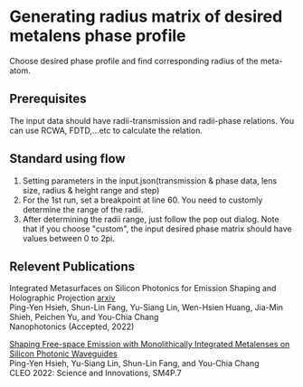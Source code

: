 # Generating radius matrix of desired metalens phase profile
Choose desired phase profile and find corresponding radius of the meta-atom.
## Prerequisites 
The input data should have radii-transmission and radii-phase relations. You can use RCWA, FDTD,...etc to calculate the relation.

## Standard using flow
1. Setting parameters in the input.json(transmission & phase data, lens
size, radius & height range and step)
2. For the 1st run, set a breakpoint at line 60. You need to customly determine the
range of the radii.
3. After determining the radii range, just follow the pop out dialog.
Note that if you choose "custom", the input desired phase matrix should
have values between 0 to 2pi.

## Relevent Publications
Integrated Metasurfaces on Silicon Photonics for Emission Shaping and Holographic Projection [arxiv](https://arxiv.org/abs/2205.10537)  
Ping-Yen Hsieh, Shun-Lin Fang, Yu-Siang Lin, Wen-Hsien Huang, Jia-Min Shieh, Peichen Yu, and You-Chia Chang  
Nanophotonics (Accepted, 2022)  

[Shaping Free-space Emission with Monolithically Integrated Metalenses on Silicon Photonic Waveguides](https://doi.org/10.1364/CLEO_SI.2022.SM4P.7)  
Ping-Yen Hsieh, Yu-Siang Lin, Shun-Lin Fang, and You-Chia Chang  
CLEO 2022: Science and Innovations, SM4P.7  
